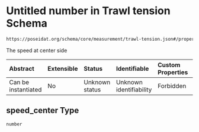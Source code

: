 # Untitled number in Trawl tension Schema

```txt
https://poseidat.org/schema/core/measurement/trawl-tension.json#/properties/speed_center
```

The speed at center side

| Abstract            | Extensible | Status         | Identifiable            | Custom Properties | Additional Properties | Access Restrictions | Defined In                                                                                |
| :------------------ | :--------- | :------------- | :---------------------- | :---------------- | :-------------------- | :------------------ | :---------------------------------------------------------------------------------------- |
| Can be instantiated | No         | Unknown status | Unknown identifiability | Forbidden         | Allowed               | none                | [trawl-tension.json*](schemas/core/measurement/trawl-tension.json "open original schema") |

## speed_center Type

`number`
